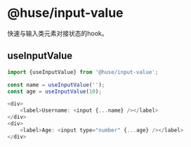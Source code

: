 # @huse/input-value

快速与输入类元素对接状态的hook。

## useInputValue

```javascript
import {useInputValue} from '@huse/input-value';

const name = useInputValue('');
const age = useInputValue(10);

<div>
    <label>Username: <input {...name} /></label>
</div>
<div>
    <label>Age: <input type="number" {...age} /></label>
</div>
```
